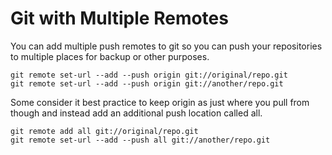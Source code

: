 # Git with Multiple Remotes

You can add multiple push remotes to git so you can push your repositories to multiple places for backup or other purposes.

    git remote set-url --add --push origin git://original/repo.git
    git remote set-url --add --push origin git://another/repo.git

Some consider it best practice to keep origin as just where you pull from though and instead add an additional push location called all.

    git remote add all git://original/repo.git
    git remote set-url --add --push all git://another/repo.git
